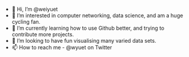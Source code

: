 - 👋 Hi, I’m @weiyuet
- 👀 I’m interested in computer networking, data science, and am a huge cycling fan.
- 🌱 I’m currently learning how to use Github better, and trying to contribute more projects.
- 💞️ I’m looking to have fun visualising many varied data sets.
- 📫 How to reach me - @wyuet on Twitter

<!---
weiyuet/weiyuet is a ✨ special ✨ repository because its `README.md` (this file) appears on your GitHub profile.
You can click the Preview link to take a look at your changes.
--->
